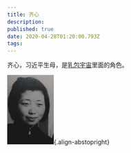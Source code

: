 ```yaml
---
title: 齐心
description: 
published: true
date: 2020-04-28T01:20:00.793Z
tags: 
---
```


齐心，习近平生母，是[乳包宇宙](/encyclopedia-winnica)里面的角色。


![qi-xin.gif](/portraits/nonfiction/qi-xin.gif){.align-abstopright}